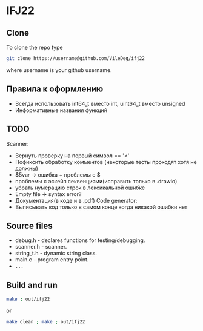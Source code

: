 # IFJ22
## Clone
To clone the repo type
```sh
git clone https://username@github.com/VileDeg/ifj22
```
where username is your github username.
## Правила к оформлению
- Всегда использовать int64_t вместо int, uint64_t вместо unsigned
- Информативные названия функций
## TODO
Scanner:
- Вернуть проверку на первый символ == '<'
- Пофиксить обработку комментов (некоторые тесты проходят хотя не должны)
- $5var -> ошибка + проблемы с $
- проблемы с эскейп секвенциями(исправить только в .drawio)
- убрать нумерацию строк в лексикальной ошибке 
- Empty file -> syntax error? 
- Документация(в коде и в .pdf)
Code generator:
- Выписывать код только в самом конце когда никакой ошибки нет
## Source files
- debug.h    - declares functions for testing/debugging.
- scanner.h  - scanner.
- string_t.h - dynamic string class.
- main.c     - program entry point.
- ```...```
## Build and run
```sh
make ; out/ifj22
```
or
```sh
make clean ; make ; out/ifj22
```
